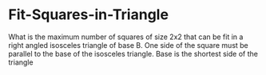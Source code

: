 # Fit-Squares-in-Triangle
What is the maximum number of squares of size 2x2 that can be fit in a right angled isosceles triangle of base B. One side of the square must be parallel to the base of the isosceles triangle. Base is the shortest side of the triangle
